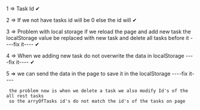 1 => Task Id ✔

2 => If we not have tasks id will be 0
    else the id will ✔

3 => Problem with local storage if we
    reload the page and add new task the localStorage value be replaced with new task and delete all tasks before it ----fix it----  ✔

4 => When we adding new task do not
    overwrite the data in localStorage
    ----fix it---- ✔

5 => we can send the data in the page to save it in
     the localStorage ----fix it----

     the problem now is when we delete a task we also modify Id's of the all rest tasks
     so the arryOfTasks id's do not match the id's of the tasks on page
